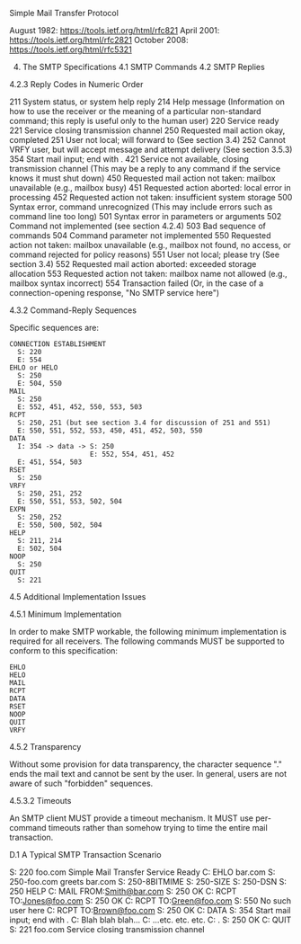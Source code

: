 Simple Mail Transfer Protocol

August 1982: https://tools.ietf.org/html/rfc821
April 2001: https://tools.ietf.org/html/rfc2821
October 2008: https://tools.ietf.org/html/rfc5321

4. The SMTP Specifications
4.1 SMTP Commands
4.2 SMTP Replies

4.2.3  Reply Codes in Numeric Order

  211 System status, or system help reply
  214 Help message (Information on how to use the receiver or the meaning of a particular non-standard command; this reply is useful only to the human user)
  220 <domain> Service ready
  221 <domain> Service closing transmission channel
  250 Requested mail action okay, completed
  251 User not local; will forward to <forward-path> (See section 3.4)
  252 Cannot VRFY user, but will accept message and attempt delivery (See section 3.5.3)
  354 Start mail input; end with <CRLF>.<CRLF>
  421 <domain> Service not available, closing transmission channel (This may be a reply to any command if the service knows it must shut down)
  450 Requested mail action not taken: mailbox unavailable (e.g., mailbox busy)
  451 Requested action aborted: local error in processing
  452 Requested action not taken: insufficient system storage
  500 Syntax error, command unrecognized (This may include errors such as command line too long)
  501 Syntax error in parameters or arguments
  502 Command not implemented (see section 4.2.4)
  503 Bad sequence of commands
  504 Command parameter not implemented
  550 Requested action not taken: mailbox unavailable (e.g., mailbox not found, no access, or command rejected for policy reasons)
  551 User not local; please try <forward-path> (See section 3.4)
  552 Requested mail action aborted: exceeded storage allocation
  553 Requested action not taken: mailbox name not allowed (e.g., mailbox syntax incorrect)
  554 Transaction failed  (Or, in the case of a connection-opening response, "No SMTP service here")

4.3.2 Command-Reply Sequences

  Specific sequences are:

    CONNECTION ESTABLISHMENT
      S: 220
      E: 554
    EHLO or HELO
      S: 250
      E: 504, 550
    MAIL
      S: 250
      E: 552, 451, 452, 550, 553, 503
    RCPT
      S: 250, 251 (but see section 3.4 for discussion of 251 and 551)
      E: 550, 551, 552, 553, 450, 451, 452, 503, 550
    DATA
      I: 354 -> data -> S: 250
                        E: 552, 554, 451, 452
      E: 451, 554, 503
    RSET
      S: 250
    VRFY
      S: 250, 251, 252
      E: 550, 551, 553, 502, 504
    EXPN
      S: 250, 252
      E: 550, 500, 502, 504
    HELP
      S: 211, 214
      E: 502, 504
    NOOP
      S: 250
    QUIT
      S: 221

4.5 Additional Implementation Issues

4.5.1 Minimum Implementation

  In order to make SMTP workable, the following minimum implementation
  is required for all receivers.  The following commands MUST be
  supported to conform to this specification:

    EHLO
    HELO
    MAIL
    RCPT
    DATA
    RSET
    NOOP
    QUIT
    VRFY

4.5.2 Transparency

  Without some provision for data transparency, the character sequence
  "<CRLF>.<CRLF>" ends the mail text and cannot be sent by the user.
  In general, users are not aware of such "forbidden" sequences.

4.5.3.2 Timeouts

  An SMTP client MUST provide a timeout mechanism.  It MUST use per-
  command timeouts rather than somehow trying to time the entire mail
  transaction.

D.1 A Typical SMTP Transaction Scenario

  S: 220 foo.com Simple Mail Transfer Service Ready
  C: EHLO bar.com
  S: 250-foo.com greets bar.com
  S: 250-8BITMIME
  S: 250-SIZE
  S: 250-DSN
  S: 250 HELP
  C: MAIL FROM:<Smith@bar.com>
  S: 250 OK
  C: RCPT TO:<Jones@foo.com>
  S: 250 OK
  C: RCPT TO:<Green@foo.com>
  S: 550 No such user here
  C: RCPT TO:<Brown@foo.com>
  S: 250 OK
  C: DATA
  S: 354 Start mail input; end with <CRLF>.<CRLF>
  C: Blah blah blah...
  C: ...etc. etc. etc.
  C: .
  S: 250 OK
  C: QUIT
  S: 221 foo.com Service closing transmission channel
